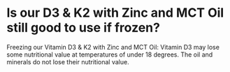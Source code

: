 # Is our D3 & K2 with Zinc and MCT Oil still good to use if frozen?

Freezing our Vitamin D3 & K2 with Zinc and MCT Oil: Vitamin D3 may lose some nutritional value at temperatures of under 18 degrees. The oil and minerals do not lose their nutritional value.